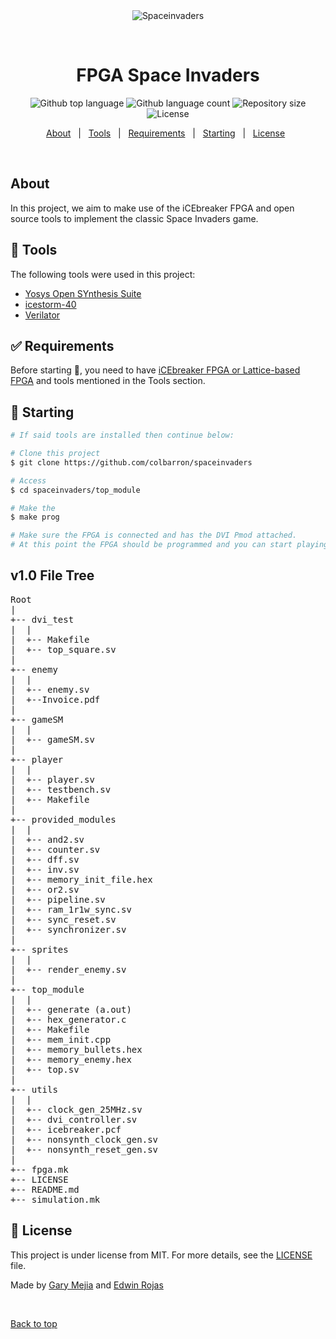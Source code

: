 <div align="center" id="top"> 
  <img src="./.github/app.gif" alt="Spaceinvaders" />

  &#xa0;

  <!-- <a href="https://spaceinvaders.netlify.app">Demo</a> -->
</div>

<h1 align="center">FPGA Space Invaders</h1>

<p align="center">
  <img alt="Github top language" src="https://img.shields.io/github/languages/top/colbarron/spaceinvaders?color=56BEB8">

  <img alt="Github language count" src="https://img.shields.io/github/languages/count/colbarron/spaceinvaders?color=56BEB8">

  <img alt="Repository size" src="https://img.shields.io/github/repo-size/colbarron/spaceinvaders?color=56BEB8">

  <img alt="License" src="https://img.shields.io/github/license/colbarron/spaceinvaders?color=56BEB8">

  <!-- <img alt="Github issues" src="https://img.shields.io/github/issues/colbarron/spaceinvaders?color=56BEB8" /> -->

  <!-- <img alt="Github forks" src="https://img.shields.io/github/forks/colbarron/spaceinvaders?color=56BEB8" /> -->

  <!-- <img alt="Github stars" src="https://img.shields.io/github/stars/colbarron/spaceinvaders?color=56BEB8" /> -->
</p>

<!-- Status -->

<!-- <h4 align="center"> 
	🚧  Spaceinvaders 🚀 Under construction...  🚧
</h4> 

<hr> -->

<p align="center">
  <a href="#dart-about">About</a> &#xa0; | &#xa0;
  <a href="#rocket-technologies">Tools</a> &#xa0; | &#xa0;
  <a href="#white_check_mark-requirements">Requirements</a> &#xa0; | &#xa0;
  <a href="#checkered_flag-starting">Starting</a> &#xa0; | &#xa0;
  <a href="#memo-license">License</a> &#xa0;
</p>

<br>

## About ##

In this project, we aim to make use of the iCEbreaker FPGA and open    \
source tools to implement the classic Space Invaders game.

## :hammer: Tools ##

The following tools were used in this project:

- [Yosys Open SYnthesis Suite](https://yosyshq.net/yosys/)
- [icestorm-40](https://clifford.at/icestorm)
- [Verilator](https://www.veripool.org/verilator/)

## :white_check_mark: Requirements ##

Before starting :checkered_flag:, you need to have [iCEbreaker FPGA or Lattice-based FPGA](https://1bitsquared.com/products/icebreaker) and tools mentioned in the Tools section.

## :checkered_flag: Starting ##

```bash
# If said tools are installed then continue below:

# Clone this project
$ git clone https://github.com/colbarron/spaceinvaders

# Access
$ cd spaceinvaders/top_module

# Make the 
$ make prog

# Make sure the FPGA is connected and has the DVI Pmod attached.
# At this point the FPGA should be programmed and you can start playing the game.
```

## v1.0 File Tree ##
<pre>
Root
|
+-- dvi_test
|  |
|  +-- Makefile
|  +-- top_square.sv
|
+-- enemy
|  |
|  +-- enemy.sv
|  +--Invoice.pdf
|
+-- gameSM
|  |
|  +-- gameSM.sv
|
+-- player
|  |
|  +-- player.sv
|  +-- testbench.sv
|  +-- Makefile
|
+-- provided_modules
|  |
|  +-- and2.sv
|  +-- counter.sv
|  +-- dff.sv
|  +-- inv.sv
|  +-- memory_init_file.hex
|  +-- or2.sv
|  +-- pipeline.sv
|  +-- ram_1r1w_sync.sv
|  +-- sync_reset.sv
|  +-- synchronizer.sv
|
+-- sprites
|  |
|  +-- render_enemy.sv
|
+-- top_module
|  |
|  +-- generate (a.out)
|  +-- hex_generator.c
|  +-- Makefile
|  +-- mem_init.cpp
|  +-- memory_bullets.hex
|  +-- memory_enemy.hex
|  +-- top.sv
|
+-- utils
|  |
|  +-- clock_gen_25MHz.sv
|  +-- dvi_controller.sv
|  +-- icebreaker.pcf
|  +-- nonsynth_clock_gen.sv
|  +-- nonsynth_reset_gen.sv
|
+-- fpga.mk
+-- LICENSE
+-- README.md
+-- simulation.mk
</pre>

## :memo: License ##

This project is under license from MIT. For more details, see the [LICENSE](LICENSE) file.


Made by <a href="https://github.com/colbarron" target="_blank">Gary Mejia</a>
and <a href="https://github.com/edro360" target="_blank">Edwin Rojas</a>

&#xa0;

<a href="#top">Back to top</a>
